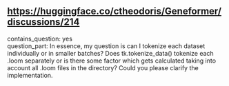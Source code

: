 ## https://huggingface.co/ctheodoris/Geneformer/discussions/214

contains_question: yes  
question_part: In essence, my question is can I tokenize each dataset individually or in smaller batches? Does tk.tokenize_data() tokenize each .loom separately or is there some factor which gets calculated taking into account all .loom files in the directory? Could you please clarify the implementation.